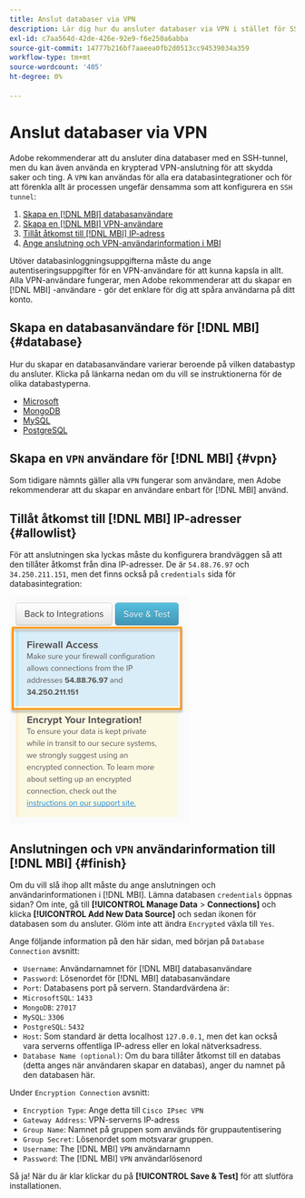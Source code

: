 ```yaml
---
title: Anslut databaser via VPN
description: Lär dig hur du ansluter databaser via VPN i stället för SSH-tunneln.
exl-id: c7aa564d-42de-426e-92e9-f6e250a6abba
source-git-commit: 14777b216bf7aaeea0fb2d0513cc94539034a359
workflow-type: tm+mt
source-wordcount: '405'
ht-degree: 0%

---
```


# Anslut databaser via VPN

Adobe rekommenderar att du ansluter dina databaser med en SSH-tunnel, men du kan även använda en krypterad VPN-anslutning för att skydda saker och ting. A `VPN` kan användas för alla era databasintegrationer och för att förenkla allt är processen ungefär densamma som att konfigurera en `SSH tunnel`:

1. [Skapa en [!DNL MBI] databasanvändare](#database)
1. [Skapa en [!DNL MBI] VPN-användare](#vpn)
1. [Tillåt åtkomst till [!DNL MBI] IP-adress](#allowlist)
1. [Ange anslutning och VPN-användarinformation i MBI](#finish)

Utöver databasinloggningsuppgifterna måste du ange autentiseringsuppgifter för en VPN-användare för att kunna kapsla in allt. Alla VPN-användare fungerar, men Adobe rekommenderar att du skapar en [!DNL MBI] -användare - gör det enklare för dig att spåra användarna på ditt konto.

## Skapa en databasanvändare för [!DNL MBI] {#database}

Hur du skapar en databasanvändare varierar beroende på vilken databastyp du ansluter. Klicka på länkarna nedan om du vill se instruktionerna för de olika databastyperna.

* [Microsoft](../integrations/microsoft-sql-server.md)
* [MongoDB](../integrations/databases-via-a-vpn.md)
* [MySQL](../integrations/mysql-via-a-direct-connection.md)
* [PostgreSQL](../integrations/postgresql.md)

## Skapa en `VPN` användare för [!DNL MBI] {#vpn}

Som tidigare nämnts gäller alla `VPN` fungerar som användare, men Adobe rekommenderar att du skapar en användare enbart för [!DNL MBI] använd.

## Tillåt åtkomst till [!DNL MBI] IP-adresser {#allowlist}

För att anslutningen ska lyckas måste du konfigurera brandväggen så att den tillåter åtkomst från dina IP-adresser. De är `54.88.76.97` och `34.250.211.151`, men det finns också på `credentials` sida för databasintegration:

![MBI_Allow_Access_IPs.png](../../../assets/MBI_allow_access_IPs.png)

## Anslutningen och `VPN` användarinformation till [!DNL MBI] {#finish}

Om du vill slå ihop allt måste du ange anslutningen och användarinformationen i [!DNL MBI]. Lämna databasen `credentials` öppnas sidan? Om inte, gå till **[!UICONTROL Manage Data** > **Connections]** och klicka **[!UICONTROL Add New Data Source]** och sedan ikonen för databasen som du ansluter. Glöm inte att ändra `Encrypted` växla till `Yes`.

Ange följande information på den här sidan, med början på `Database Connection` avsnitt:

* `Username`: Användarnamnet för [!DNL MBI] databasanvändare
* `Password`: Lösenordet för [!DNL MBI] databasanvändare
* `Port`: Databasens port på servern. Standardvärdena är:
* `MicrosoftSQL`: `1433`
* `MongoDB`: `27017`
* `MySQL`: `3306`
* `PostgreSQL`: `5432`
* `Host`: Som standard är detta localhost `127.0.0.1`, men det kan också vara serverns offentliga IP-adress eller en lokal nätverksadress.
* `Database Name (optional)`: Om du bara tillåter åtkomst till en databas (detta anges när användaren skapar en databas), anger du namnet på den databasen här.

Under `Encryption Connection` avsnitt:

* `Encryption Type`: Ange detta till `Cisco IPsec VPN`
* `Gateway Address`: VPN-serverns IP-adress
* `Group Name`: Namnet på gruppen som används för gruppautentisering
* `Group Secret`: Lösenordet som motsvarar gruppen.
* `Username`: The [!DNL MBI] `VPN` användarnamn
* `Password`: The [!DNL MBI] `VPN` användarlösenord

Så ja! När du är klar klickar du på **[!UICONTROL Save & Test]** för att slutföra installationen.
